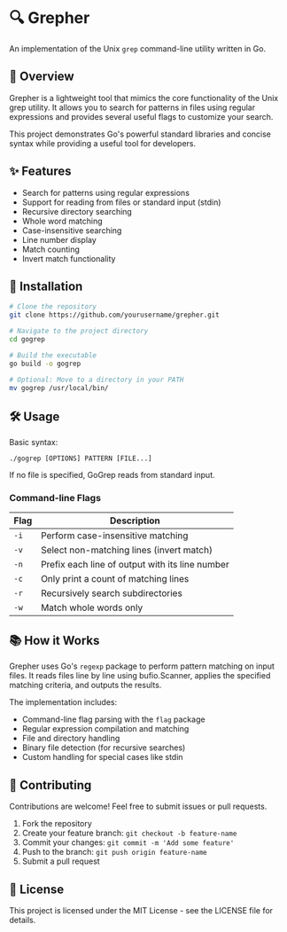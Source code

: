 # 🔍 Grepher

An implementation of the Unix `grep` command-line utility written in Go.

## 📝 Overview

Grepher is a lightweight tool that mimics the core functionality of the Unix grep utility. It allows you to search for patterns in files using regular expressions and provides several useful flags to customize your search.

This project demonstrates Go's powerful standard libraries and concise syntax while providing a useful tool for developers.

## ✨ Features

- Search for patterns using regular expressions
- Support for reading from files or standard input (stdin)
- Recursive directory searching
- Whole word matching
- Case-insensitive searching
- Line number display
- Match counting
- Invert match functionality

## 🚀 Installation

```bash
# Clone the repository
git clone https://github.com/yourusername/grepher.git

# Navigate to the project directory
cd gogrep

# Build the executable
go build -o gogrep

# Optional: Move to a directory in your PATH
mv gogrep /usr/local/bin/
```

## 🛠️ Usage

Basic syntax:
```
./gogrep [OPTIONS] PATTERN [FILE...]
```

If no file is specified, GoGrep reads from standard input.

### Command-line Flags

| Flag | Description |
|------|-------------|
| `-i` | Perform case-insensitive matching |
| `-v` | Select non-matching lines (invert match) |
| `-n` | Prefix each line of output with its line number |
| `-c` | Only print a count of matching lines |
| `-r` | Recursively search subdirectories |
| `-w` | Match whole words only |

## 📚 How it Works

Grepher uses Go's `regexp` package to perform pattern matching on input files. It reads files line by line using bufio.Scanner, applies the specified matching criteria, and outputs the results.

The implementation includes:
- Command-line flag parsing with the `flag` package
- Regular expression compilation and matching
- File and directory handling
- Binary file detection (for recursive searches)
- Custom handling for special cases like stdin

## 🤝 Contributing

Contributions are welcome! Feel free to submit issues or pull requests.

1. Fork the repository
2. Create your feature branch: `git checkout -b feature-name`
3. Commit your changes: `git commit -m 'Add some feature'`
4. Push to the branch: `git push origin feature-name`
5. Submit a pull request

## 📄 License

This project is licensed under the MIT License - see the LICENSE file for details.
